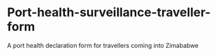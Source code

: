 # Port-health-surveillance-traveller-form
A port health declaration form for travellers coming into Zimababwe 
